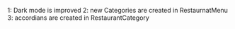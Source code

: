 1: Dark mode is improved 
2: new Categories are created in RestaurnatMenu 
3: accordians are created in RestaurantCategory
